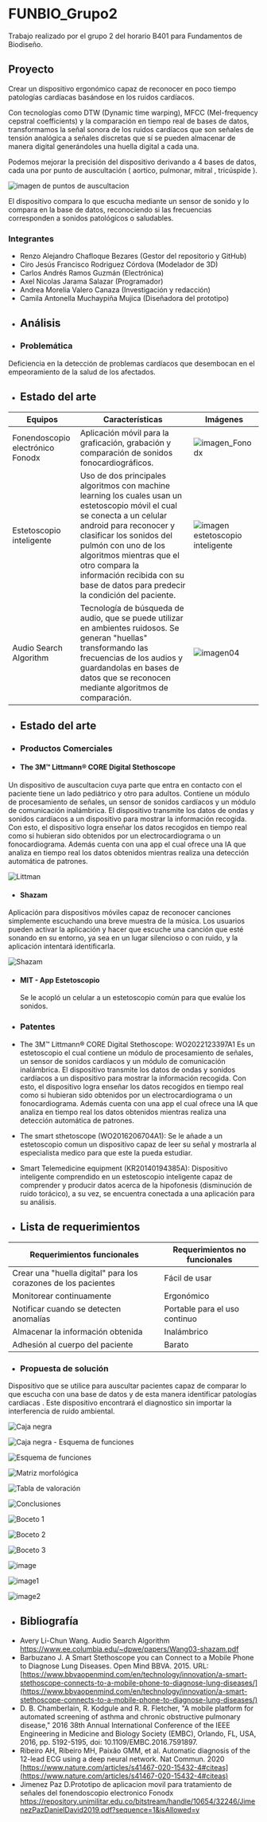 # FUNBIO_Grupo2
Trabajo realizado por el grupo 2 del horario B401 para Fundamentos de Biodiseño.

## Proyecto
Crear un dispositivo ergonómico capaz de reconocer en poco tiempo patologías cardíacas basándose en los ruidos cardíacos. 

Con tecnologías como DTW (Dynamic time warping), MFCC (Mel-frequency cepstral coefficients) y la comparación en tiempo real de bases de datos, transformamos la señal sonora de los ruidos cardíacos que son señales de tensión analógica a señales discretas que sí se pueden almacenar de manera digital generándoles una huella digital a cada una.

Podemos mejorar la precisión del dispositivo derivando a 4 bases de datos, cada una por punto de auscultación ( aortico, pulmonar, mitral , tricúspide ).

![imagen de puntos de auscultacion](https://2.bp.blogspot.com/-py86LSAkiOs/XBVPghIt1lI/AAAAAAAAB7I/xJQcsX-Fv3c1lcXoAR7y8w-gOkYMRSYQACLcBGAs/s1600/focos%2Bauscultac%25C3%25AD%25C3%25B3n.png)

El dispositivo compara lo que escucha mediante un sensor de sonido y lo compara en la base de datos, reconociendo si las frecuencias corresponden a sonidos patológicos o saludables.


### Integrantes
* Renzo Alejandro Chafloque Bezares (Gestor del repositorio y GitHub)
* Ciro Jesús Francisco Rodriguez Córdova (Modelador de 3D)
* Carlos Andrés Ramos Guzmán (Electrónica)
* Axel Nicolas Jarama Salazar (Programador)
* Andrea Morelia Valero Canaza (Investigación y redacción)
* Camila Antonella Muchaypiña Mujica (Diseñadora del prototipo)

- ## Análisis 
- ### Problemática
Deficiencia en la detección de problemas cardíacos que desembocan en el empeoramiento de la salud de los afectados.

- ## Estado del arte
| Equipos | Características | Imágenes |
|------------|-----------------|-------------|
| Fonendoscopio electrónico Fonodx | Aplicación móvil para la graficación, grabación y comparación de sonidos fonocardiográficos.| ![imagen_Fonodx](https://cdn.discordapp.com/attachments/754876450049622172/1147011137775337472/image.png)|
| Estetoscopio inteligente| Uso de dos principales algoritmos con machine learning los cuales usan un estetoscopio móvil el cual se conecta a un celular android para reconocer y clasificar los sonidos del pulmón con uno de los algoritmos mientras que el otro compara la información recibida con su base de datos para predecir la condición del paciente.| ![imagen estetoscopio inteligente](https://www.bbvaopenmind.com/wp-content/uploads/2015/08/BBVA-OpenMind-estetoscopio-inteligente-MIT.ppal_-1-1.jpg)|
| Audio Search Algorithm | Tecnología de búsqueda de audio, que se puede utilizar en ambientes ruidosos. Se generan "huellas" transformando las frecuencias de los audios y guardandolas en bases de datos que se reconocen mediante algoritmos de comparación. |![imagen04](https://cdn.discordapp.com/attachments/754876450049622172/1147013698037223525/image.png)|

- ## Estado del arte 
- ### Productos Comerciales
- #### The 3M™ Littmann® CORE Digital Stethoscope
Un dispositivo de auscultacion cuya parte que entra en contacto con el paciente tiene un lado pediátrico y otro para adultos. Contiene un módulo de procesamiento de señales, un sensor de sonidos cardíacos y un módulo de comunicación inalámbrica. El dispositivo transmite los datos de ondas y sonidos cardíacos a un dispositivo para mostrar la información recogida. Con esto, el dispositivo logra enseñar los datos recogidos en tiempo real como si hubieran sido obtenidos por un electrocardiograma o un fonocardiograma. Además cuenta con una app el cual ofrece una IA que analiza en tiempo real los datos obtenidos mientras realiza una detección automática de patrones.

![Littman](https://m.media-amazon.com/images/I/610d1RfgHDL._AC_UF894,1000_QL80_.jpg)

- #### Shazam
Aplicación para dispositivos móviles capaz de reconocer canciones simplemente escuchando una breve muestra de la música. Los usuarios pueden activar la aplicación y hacer que escuche una canción que esté sonando en su entorno, ya sea en un lugar silencioso o con ruido, y la aplicación intentará identificarla.

![Shazam](https://i.blogs.es/75c220/shazam-android/1366_2000.jpg)

- #### MIT - App Estetoscopio
  Se le acopló un celular a un estetoscopio común para que evalúe los sonidos.

- ### Patentes
- The 3M™ Littmann® CORE Digital Stethoscope: WO2022123397A1
Es un estetoscopio el cual contiene un módulo de procesamiento de señales, un sensor de sonidos cardíacos y un módulo de comunicación inalámbrica. El dispositivo transmite los datos de ondas y sonidos cardíacos a un dispositivo para mostrar la información recogida. Con esto, el dispositivo logra enseñar los datos recogidos en tiempo real como si hubieran sido obtenidos por un electrocardiograma o un fonocardiograma. Además cuenta con una app el cual ofrece una IA que analiza en tiempo real los datos obtenidos mientras realiza una detección automática de patrones.


- The smart sthetoscope  (WO2016206704A1): Se le añade a un estetoscopio comun un dispositivo capaz de leer su señal y mostrarla al especialista medico para que este la pueda estudiar.

- Smart Telemedicine equipment (KR20140194385A): Dispositivo inteligente comprendido en un estetoscopio inteligente capaz de comprender y producir datos acerca de la hipofonesis (disminución de ruido torácico), a su vez, se encuentra conectada a una aplicación para su análisis.
- ## Lista de requerimientos




| Requerimientos funcionales | Requerimientos no funcionales |
|-----------------------------|--------------------------------|
| Crear una "huella digital" para los corazones de los pacientes | Fácil de usar |
| Monitorear continuamente | Ergonómico |
| Notificar cuando se detecten anomalías | Portable para el uso continuo |
| Almacenar la información obtenida | Inalámbrico |
| Adhesión al cuerpo del paciente | Barato |

- ### Propuesta de solución
Dispositivo que se utilice para auscultar pacientes capaz de comparar lo que escucha con una base de datos y de esta manera identificar patologías cardiacas . 
Este dispositivo encontrará el diagnostico sin importar la interferencia de ruido ambiental. 

![Caja negra](https://cdn.discordapp.com/attachments/754876450049622172/1153910115955658802/image.png)

![Caja negra - Esquema de funciones](https://github.com/Renzo-Chafloque/FUNBIO_Grupo2/assets/143019492/9c570c1f-8b85-44c4-b78b-511716966165)

![Esquema de funciones](https://github.com/Renzo-Chafloque/FUNBIO_Grupo2/assets/143019492/06f893c9-6282-40be-9b22-5bf38cef684a)

![Matriz morfológica](https://github.com/Renzo-Chafloque/FUNBIO_Grupo2/assets/143019492/2246ce6d-696b-45ce-bf9d-36d4684211f6)

![Tabla de valoración](https://github.com/Renzo-Chafloque/FUNBIO_Grupo2/assets/143019492/9d71ad04-f501-4eff-bf24-053842bc94ea)

![Conclusiones](https://github.com/Renzo-Chafloque/FUNBIO_Grupo2/assets/143019492/f7807b66-64c0-4ebf-8463-250fca8e11cd)

![Boceto 1](https://github.com/Renzo-Chafloque/FUNBIO_Grupo2/assets/143019492/f7b021aa-4864-424e-924c-a64bc4134fc9)


![Boceto 2](https://github.com/Renzo-Chafloque/FUNBIO_Grupo2/assets/143019492/016701fb-c9fb-4050-bd94-4d645ccec4ad)


![Boceto 3](https://github.com/Renzo-Chafloque/FUNBIO_Grupo2/assets/143019492/4be44a94-042f-4fd8-84e3-313632376551)

![image](https://github.com/Renzo-Chafloque/FUNBIO_Grupo2/assets/143019492/cb2cc2f4-7e61-42a6-a19b-a0303403aaca)

![image1](https://github.com/Renzo-Chafloque/FUNBIO_Grupo2/assets/143019492/3049a53a-8981-4359-9ce8-24c376a8683e)

![image2](https://github.com/Renzo-Chafloque/FUNBIO_Grupo2/assets/143019492/6d321162-c7ab-4ad5-a111-383c04f52467)




- ## Bibliografía
-  Avery Li-Chun Wang. Audio Search Algorithm https://www.ee.columbia.edu/~dpwe/papers/Wang03-shazam.pdf
-  Barbuzano J. A Smart Stethoscope you can Connect to a Mobile Phone to Diagnose Lung Diseases. Open Mind BBVA. 2015. URL: [https://www.bbvaopenmind.com/en/technology/innovation/a-smart-stethoscope-connects-to-a-mobile-phone-to-diagnose-lung-diseases/](https://www.bbvaopenmind.com/en/technology/innovation/a-smart-stethoscope-connects-to-a-mobile-phone-to-diagnose-lung-diseases/)
- D. B. Chamberlain, R. Kodgule and R. R. Fletcher, "A mobile platform for automated screening of asthma and chronic obstructive pulmonary disease," 2016 38th Annual International Conference of the IEEE Engineering in Medicine and Biology Society (EMBC), Orlando, FL, USA, 2016, pp. 5192-5195, doi: 10.1109/EMBC.2016.7591897.
- Ribeiro AH, Ribeiro MH, Paixão GMM, et al. Automatic diagnosis of the 12-lead ECG using a deep neural network. Nat Commun. 2020 [https://www.nature.com/articles/s41467-020-15432-4#citeas](https://www.nature.com/articles/s41467-020-15432-4#citeas)
- Jimenez Paz D.Prototipo de aplicacion movil para tratamiento de señales del fonendoscopio electronico Fonodx https://repository.unimilitar.edu.co/bitstream/handle/10654/32246/JimenezPazDanielDavid2019.pdf?sequence=1&isAllowed=y

